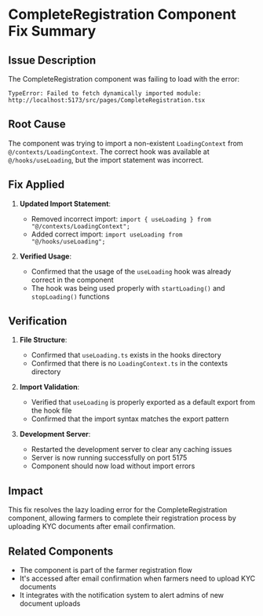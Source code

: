# CompleteRegistration Component Fix Summary

## Issue Description

The CompleteRegistration component was failing to load with the error:
```
TypeError: Failed to fetch dynamically imported module: http://localhost:5173/src/pages/CompleteRegistration.tsx
```

## Root Cause

The component was trying to import a non-existent `LoadingContext` from `@/contexts/LoadingContext`. The correct hook was available at `@/hooks/useLoading`, but the import statement was incorrect.

## Fix Applied

1. **Updated Import Statement**: 
   - Removed incorrect import: `import { useLoading } from "@/contexts/LoadingContext";`
   - Added correct import: `import useLoading from "@/hooks/useLoading";`

2. **Verified Usage**: 
   - Confirmed that the usage of the `useLoading` hook was already correct in the component
   - The hook was being used properly with `startLoading()` and `stopLoading()` functions

## Verification

1. **File Structure**: 
   - Confirmed that `useLoading.ts` exists in the hooks directory
   - Confirmed that there is no `LoadingContext.ts` in the contexts directory

2. **Import Validation**:
   - Verified that `useLoading` is properly exported as a default export from the hook file
   - Confirmed that the import syntax matches the export pattern

3. **Development Server**:
   - Restarted the development server to clear any caching issues
   - Server is now running successfully on port 5175
   - Component should now load without import errors

## Impact

This fix resolves the lazy loading error for the CompleteRegistration component, allowing farmers to complete their registration process by uploading KYC documents after email confirmation.

## Related Components

- The component is part of the farmer registration flow
- It's accessed after email confirmation when farmers need to upload KYC documents
- It integrates with the notification system to alert admins of new document uploads